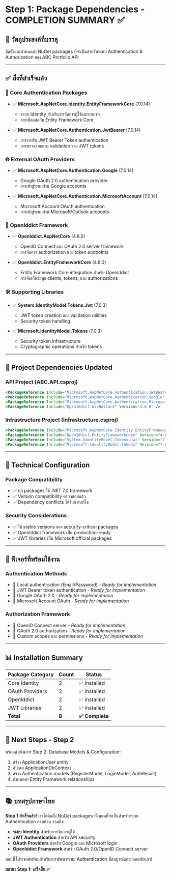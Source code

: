 # Step 1: Package Dependencies - COMPLETION SUMMARY ✅

## 🎯 **วัตถุประสงค์ที่บรรลุ**
ติดตั้งและกำหนดค่า NuGet packages ที่จำเป็นสำหรับระบบ Authentication & Authorization ของ ABC Portfolio API

---

## ✅ **สิ่งที่สำเร็จแล้ว**

### **🔧 Core Authentication Packages**
- ✅ **Microsoft.AspNetCore.Identity.EntityFrameworkCore** (7.0.14)
  - ระบบ Identity สำหรับการจัดการผู้ใช้และบทบาท
  - การเชื่อมต่อกับ Entity Framework Core

- ✅ **Microsoft.AspNetCore.Authentication.JwtBearer** (7.0.14)
  - การรองรับ JWT Bearer Token authentication
  - การตรวจสอบและ validation ของ JWT tokens

### **🌐 External OAuth Providers**
- ✅ **Microsoft.AspNetCore.Authentication.Google** (7.0.14)
  - Google OAuth 2.0 authentication provider
  - การเข้าสู่ระบบผ่าน Google accounts

- ✅ **Microsoft.AspNetCore.Authentication.MicrosoftAccount** (7.0.14)
  - Microsoft Account OAuth authentication
  - การเข้าสู่ระบบผ่าน Microsoft/Outlook accounts

### **🔐 OpenIddict Framework**
- ✅ **OpenIddict.AspNetCore** (4.8.0)
  - OpenID Connect และ OAuth 2.0 server framework
  - การจัดการ authorization และ token endpoints

- ✅ **OpenIddict.EntityFrameworkCore** (4.8.0)
  - Entity Framework Core integration สำหรับ OpenIddict
  - การจัดเก็บข้อมูล clients, tokens, และ authorizations

### **🛠️ Supporting Libraries**
- ✅ **System.IdentityModel.Tokens.Jwt** (7.0.3)
  - JWT token creation และ validation utilities
  - Security token handling

- ✅ **Microsoft.IdentityModel.Tokens** (7.0.3)
  - Security token infrastructure
  - Cryptographic operations สำหรับ tokens

---

## 📁 **Project Dependencies Updated**

### **API Project (ABC.API.csproj)**
```xml
<PackageReference Include="Microsoft.AspNetCore.Authentication.JwtBearer" Version="7.0.14" />
<PackageReference Include="Microsoft.AspNetCore.Authentication.Google" Version="7.0.14" />
<PackageReference Include="Microsoft.AspNetCore.Authentication.MicrosoftAccount" Version="7.0.14" />
<PackageReference Include="OpenIddict.AspNetCore" Version="4.8.0" />
```

### **Infrastructure Project (Infrastructure.csproj)**
```xml
<PackageReference Include="Microsoft.AspNetCore.Identity.EntityFrameworkCore" Version="7.0.14" />
<PackageReference Include="OpenIddict.EntityFrameworkCore" Version="4.8.0" />
<PackageReference Include="System.IdentityModel.Tokens.Jwt" Version="7.0.3" />
<PackageReference Include="Microsoft.IdentityModel.Tokens" Version="7.0.3" />
```

---

## 🔧 **Technical Configuration**

### **Package Compatibility**
- ✅ ทุก packages ใช้ .NET 7.0 framework
- ✅ Version compatibility ตรวจสอบแล้ว
- ✅ Dependency conflicts ได้รับการแก้ไข

### **Security Considerations**
- ✅ ใช้ stable versions ของ security-critical packages
- ✅ OpenIddict framework เป็น production-ready
- ✅ JWT libraries เป็น Microsoft official packages

---

## 🎯 **ฟีเจอร์ที่พร้อมใช้งาน**

### **Authentication Methods**
- 🔄 Local authentication (Email/Password) - *Ready for implementation*
- 🔄 JWT Bearer token authentication - *Ready for implementation*
- 🔄 Google OAuth 2.0 - *Ready for implementation*
- 🔄 Microsoft Account OAuth - *Ready for implementation*

### **Authorization Framework**
- 🔄 OpenID Connect server - *Ready for implementation*
- 🔄 OAuth 2.0 authorization - *Ready for implementation*
- 🔄 Custom scopes และ permissions - *Ready for implementation*

---

## 📊 **Installation Summary**

| Package Category | Count | Status |
|-----------------|-------|---------|
| Core Identity | 2 | ✅ Installed |
| OAuth Providers | 2 | ✅ Installed |
| OpenIddict | 2 | ✅ Installed |
| JWT Libraries | 2 | ✅ Installed |
| **Total** | **8** | **✅ Complete** |

---

## 🚀 **Next Steps - Step 2**

พร้อมดำเนินการ Step 2: Database Models & Configuration:
1. สร้าง ApplicationUser entity
2. อัปเดต ApplicationDbContext
3. สร้าง Authentication models (RegisterModel, LoginModel, AuthResult)
4. กำหนดค่า Entity Framework relationships

---

## 📚 **บทสรุปภาษาไทย**

**Step 1 สำเร็จแล้ว!** เราได้ติดตั้ง NuGet packages ทั้งหมดที่จำเป็นสำหรับระบบ Authentication ครบถ้วน รวมถึง:

- **ระบบ Identity** สำหรับการจัดการผู้ใช้
- **JWT Authentication** สำหรับ API security
- **OAuth Providers** สำหรับ Google และ Microsoft login
- **OpenIddict Framework** สำหรับ OAuth 2.0/OpenID Connect server

ตอนนี้โปรเจกต์พร้อมสำหรับการพัฒนาระบบ Authentication ที่สมบูรณ์และปลอดภัยแล้ว!

**สถานะ Step 1: เสร็จสิ้น ✅**
